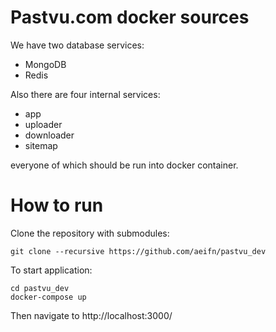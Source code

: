 # Pastvu.com docker sources

We have two database services:
 * MongoDB
 * Redis

Also there are four internal services:
 * app
 * uploader
 * downloader
 * sitemap

everyone of which should be run into docker container.

# How to run

Clone the repository with submodules:

```
git clone --recursive https://github.com/aeifn/pastvu_dev
```

To start application:

```
cd pastvu_dev
docker-compose up
```

Then navigate to http://localhost:3000/
